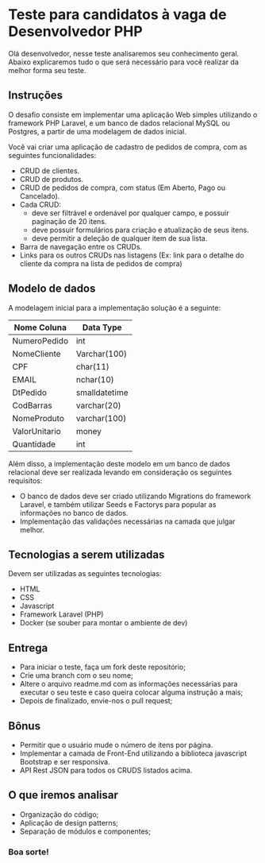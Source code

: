 # Teste para candidatos à vaga de Desenvolvedor PHP

Olá desenvolvedor, nesse teste analisaremos seu conhecimento geral. Abaixo explicaremos tudo o que será necessário para você realizar da melhor forma seu teste.

## Instruções

O desafio consiste em implementar uma aplicação Web simples utilizando o framework PHP Laravel, e um banco de dados relacional MySQL ou Postgres, a partir de uma modelagem de dados inicial.

Você vai criar uma aplicação de cadastro de pedidos de compra, com as seguintes funcionalidades:

- CRUD de clientes.
- CRUD de produtos.
- CRUD de pedidos de compra, com status (Em Aberto, Pago ou Cancelado).
- Cada CRUD:
  - deve ser filtrável e ordenável por qualquer campo, e possuir paginação de 20 itens.
  - deve possuir formulários para criação e atualização de seus itens.
  - deve permitir a deleção de qualquer item de sua lista.
- Barra de navegação entre os CRUDs.
- Links para os outros CRUDs nas listagens (Ex: link para o detalhe do cliente da compra na lista de pedidos de compra)


## Modelo de dados

A modelagem inicial para a implementação solução é a seguinte:

| Nome Coluna         |  Data Type          |
| ------------------- | ------------------- |
|  NumeroPedido       |  int                |
|  NomeCliente        |  Varchar(100)       |
|  CPF                |  char(11)           |
|  EMAIL              |  nchar(10)          |
|  DtPedido           |  smalldatetime      |
|  CodBarras          |  varchar(20)        |
|  NomeProduto        |  varchar(100)       |
|  ValorUnitario      |  money              |
|  Quantidade         |  int                |

Além disso, a implementação deste modelo em um banco de dados relacional deve ser realizada levando em consideração os seguintes requisitos:

- O banco de dados deve ser criado utilizando Migrations do framework Laravel, e também utilizar Seeds e Factorys para popular as informações no banco de dados.
- Implementação das validações necessárias na camada que julgar melhor.

## Tecnologias a serem utilizadas
Devem ser utilizadas as seguintes tecnologias:

- HTML
- CSS
- Javascript
- Framework Laravel (PHP)
- Docker (se souber para montar o ambiente de dev)

## Entrega

- Para iniciar o teste, faça um fork deste repositório; 
- Crie uma branch com o seu nome;
- Altere o arquivo readme.md com as informações necessárias para executar o seu teste e caso queira colocar alguma instrução a mais;
- Depois de finalizado, envie-nos o pull request;

## Bônus

- Permitir que o usuário mude o número de itens por página.
- Implementar a camada de Front-End utilizando a biblioteca javascript Bootstrap e ser responsiva.
- API Rest JSON para todos os CRUDS listados acima.

## O que iremos analisar

- Organização do código;
- Aplicação de design patterns;
- Separação de módulos e componentes;

### Boa sorte!